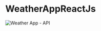 # WeatherAppReactJs
![Weather App - API]([https://github.com/gustavogravagna/Counter-in-ReactJs/blob/master/contador.png](https://github.com/gustavogravagna/WeatherAppReactJs/blob/master/thumb.png))

